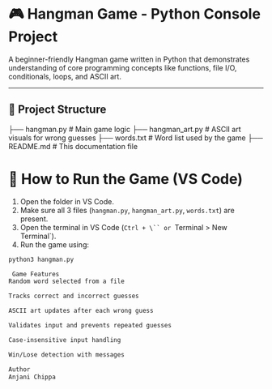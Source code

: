 # 🎮 Hangman Game - Python Console Project

A beginner-friendly Hangman game written in Python that demonstrates understanding of core programming concepts like functions, file I/O, conditionals, loops, and ASCII art.

---

## 📁 Project Structure

├── hangman.py # Main game logic
├── hangman_art.py # ASCII art visuals for wrong guesses
├── words.txt # Word list used by the game
├── README.md # This documentation file

# 🚀 How to Run the Game (VS Code)

1. Open the folder in VS Code.
2. Make sure all 3 files (`hangman.py`, `hangman_art.py`, `words.txt`) are present.
3. Open the terminal in VS Code (`Ctrl + \`` or `Terminal > New Terminal`).
4. Run the game using:

```bash
python3 hangman.py

 Game Features
Random word selected from a file

Tracks correct and incorrect guesses

ASCII art updates after each wrong guess

Validates input and prevents repeated guesses

Case-insensitive input handling

Win/Lose detection with messages

Author
Anjani Chippa

